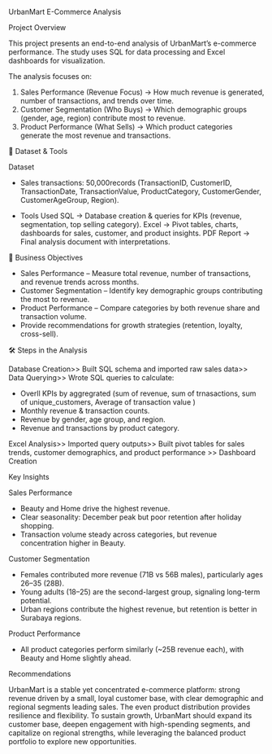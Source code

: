 UrbanMart E-Commerce Analysis

Project Overview

This project presents an end-to-end analysis of UrbanMart’s e-commerce performance. The study uses SQL for data processing and Excel dashboards for visualization.

The analysis focuses on:
1. Sales Performance (Revenue Focus) → How much revenue is generated, number of transactions, and trends over time.
2. Customer Segmentation (Who Buys) → Which demographic groups (gender, age, region) contribute most to revenue.
3. Product Performance (What Sells) → Which product categories generate the most revenue and transactions.

📂 Dataset & Tools

Dataset

- Sales transactions: 50,000records (TransactionID, CustomerID, TransactionDate, TransactionValue, 
ProductCategory, CustomerGender, CustomerAgeGroup, Region).

- Tools Used
SQL → Database creation & queries for KPIs (revenue, segmentation, top selling category).
Excel → Pivot tables, charts, dashboards for sales, customer, and product insights.
PDF Report → Final analysis document with interpretations.

🎯 Business Objectives

- Sales Performance – Measure total revenue, number of transactions, and revenue trends across months.
- Customer Segmentation – Identify key demographic groups contributing the most to revenue.
- Product Performance – Compare categories by both revenue share and transaction volume.
- Provide recommendations for growth strategies (retention, loyalty, cross-sell).

🛠️ Steps in the Analysis

Database Creation>> Built SQL schema and imported raw sales data>> Data Querying>> Wrote SQL queries to calculate:

- Overll KPIs by aggregrated (sum of revenue, sum of trnasactions, sum of unique_customers, Average of transaction value )
- Monthly revenue & transaction counts.
- Revenue by gender, age group, and region.
- Revenue and transactions by product category.

Excel Analysis>> Imported query outputs>> Built pivot tables for sales trends, customer demographics, and product performance >> Dashboard Creation

Key Insights

Sales Performance

- Beauty and Home drive the highest revenue.
- Clear seasonality: December peak but poor retention after holiday shopping.
- Transaction volume steady across categories, but revenue concentration higher in Beauty.
  
Customer Segmentation

- Females contributed more revenue (71B vs 56B males), particularly ages 26–35 (28B). 
- Young adults (18–25) are the second-largest group, signaling long-term potential.  
- Urban regions contribute the highest revenue, but retention is better in Surabaya regions.

Product Performance

- All product categories perform similarly (~25B revenue each), with Beauty and Home slightly ahead. 

Recommendations

UrbanMart is a stable yet concentrated e-commerce platform: strong revenue driven by a small, 
loyal customer base, with clear demographic and regional segments leading sales. The even 
product distribution provides resilience and flexibility. To sustain growth, UrbanMart should 
expand its customer base, deepen engagement with high-spending segments, and capitalize 
on regional strengths, while leveraging the balanced product portfolio to explore new 
opportunities. 
